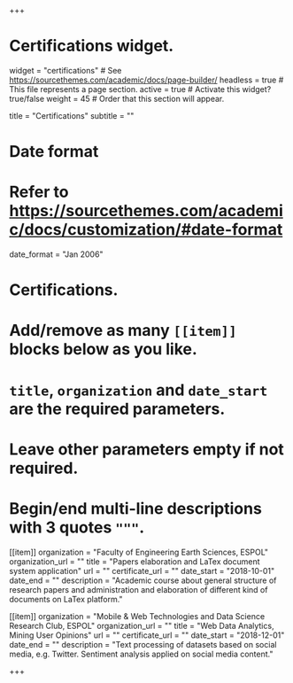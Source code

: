 +++
# Certifications widget.
widget = "certifications"  # See https://sourcethemes.com/academic/docs/page-builder/
headless = true  # This file represents a page section.
active = true  # Activate this widget? true/false
weight = 45  # Order that this section will appear.

title = "Certifications"
subtitle = ""

# Date format
#   Refer to https://sourcethemes.com/academic/docs/customization/#date-format
date_format = "Jan 2006"

# Certifications.
#   Add/remove as many `[[item]]` blocks below as you like.
#   `title`, `organization` and `date_start` are the required parameters.
#   Leave other parameters empty if not required.
#   Begin/end multi-line descriptions with 3 quotes `"""`.
  
[[item]]
  organization = "Faculty of Engineering Earth Sciences, ESPOL"
  organization_url = ""
  title = "Papers elaboration and LaTex document system application"
  url = ""
  certificate_url = ""
  date_start = "2018-10-01"
  date_end = ""
  description = "Academic course about general structure of research papers and administration and elaboration of different kind of documents on LaTex platform."
  
  
[[item]]
  organization = "Mobile & Web Technologies and Data Science Research Club, ESPOL"
  organization_url = ""
  title = "Web Data Analytics, Mining User Opinions"
  url = ""
  certificate_url = ""
  date_start = "2018-12-01"
  date_end = ""
  description = "Text processing of datasets based on social media, e.g. Twitter. Sentiment analysis applied on social media content."

+++
